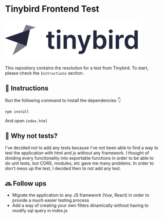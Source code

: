 # Tinybird Frontend Test

![Tinybird logo](assets/tinybird_logo.png)

This repository contains the resolution for a test from Tinybird. To start, please check the `Instructions` section.

## 📝 Instructions

Run the following command to install the dependencies 👇

```
npm install
```

And open `index.html`

## 🤔 Why not tests?

I've decided not to add any tests because I've not been able to find a way to test the application with html and js without any framework.
I thought of dividing every functionality into exportable functions in order to be able to do unit tests, but CORS, modules, etc gave me many problems.
In order to don't mess up the test, I decided then to not add any test.

## 🔜 Follow ups

- Migrate the application to any JS framework (Vue, React) in order to provide a much easier testing process
- Add a way of creating your own filters dinamically without having to modify sql query in index.js
